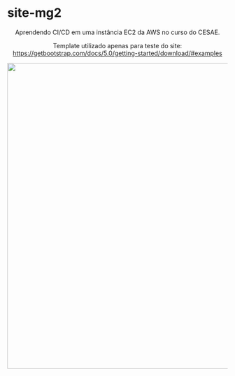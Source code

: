 # site-mg2
<div align="center">
Aprendendo CI/CD em uma instância EC2 da AWS no curso do CESAE.

Template utilizado apenas para teste do site: https://getbootstrap.com/docs/5.0/getting-started/download/#examples

</div>
<div align="center">
<img src="https://github.com/manuelagranzotto/site-mg2/assets/147085226/adf9a45b-709e-4bb8-9adb-fcbff5644d39" width="700px" />
</div>
<br>

